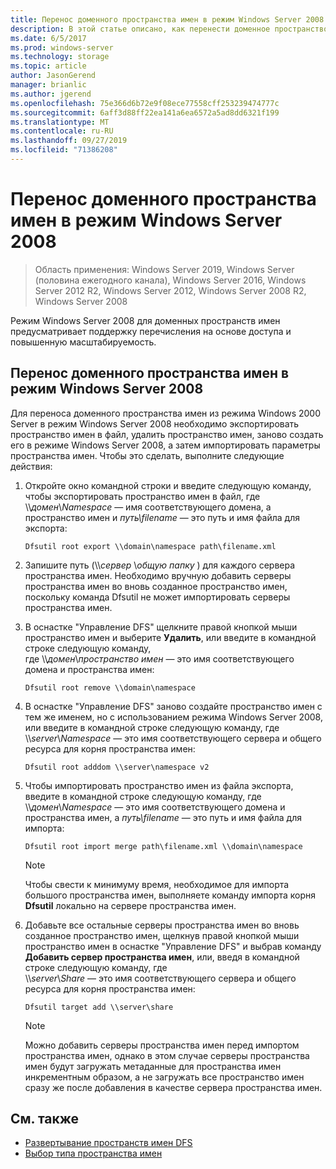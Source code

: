 ```yaml
---
title: Перенос доменного пространства имен в режим Windows Server 2008
description: В этой статье описано, как перенести доменное пространство имен в режим Windows Server 2008.
ms.date: 6/5/2017
ms.prod: windows-server
ms.technology: storage
ms.topic: article
author: JasonGerend
manager: brianlic
ms.author: jgerend
ms.openlocfilehash: 75e366d6b72e9f08ece77558cff253239474777c
ms.sourcegitcommit: 6aff3d88ff22ea141a6ea6572a5ad8dd6321f199
ms.translationtype: MT
ms.contentlocale: ru-RU
ms.lasthandoff: 09/27/2019
ms.locfileid: "71386208"
---
```

# <a name="migrate-a-domain-based-namespace-to-windows-server-2008-mode"></a>Перенос доменного пространства имен в режим Windows Server 2008

> Область применения: Windows Server 2019, Windows Server (половина ежегодного канала), Windows Server 2016, Windows Server 2012 R2, Windows Server 2012, Windows Server 2008 R2, Windows Server 2008

Режим Windows Server 2008 для доменных пространств имен предусматривает поддержку перечисления на основе доступа и повышенную масштабируемость.

## <a name="to-migrate-a-domain-based-namespace-to-windows-server-2008-mode"></a>Перенос доменного пространства имен в режим Windows Server 2008

Для переноса доменного пространства имен из режима Windows 2000 Server в режим Windows Server 2008 необходимо экспортировать пространство имен в файл, удалить пространство имен, заново создать его в режиме Windows Server 2008, а затем импортировать параметры пространства имен. Чтобы это сделать, выполните следующие действия:

1.  Откройте окно командной строки и введите следующую команду, чтобы экспортировать пространство имен в файл, где \\\\*домен*\\*Namespace* — имя соответствующего домена, а пространство имен и *путь\\filename* — это путь и имя файла для экспорта:
     ```
     Dfsutil root export \\domain\namespace path\filename.xml 
     ```
2.  Запишите путь (\\\\*сервер* \\*общую папку* ) для каждого сервера пространства имен. Необходимо вручную добавить серверы пространства имен во вновь созданное пространство имен, поскольку команда Dfsutil не может импортировать серверы пространства имен.
3.  В оснастке "Управление DFS" щелкните правой кнопкой мыши пространство имен и выберите **Удалить**, или введите в командной строке следующую команду, <br /> где \\\\*домен*\\*пространство имен* — это имя соответствующего домена и пространства имен:
     ```
     Dfsutil root remove \\domain\namespace
     ```
4.  В оснастке "Управление DFS" заново создайте пространство имен с тем же именем, но с использованием режима Windows Server 2008, или введите в командной строке следующую команду, где <br /> \\\\*server*\\*Namespace* — это имя соответствующего сервера и общего ресурса для корня пространства имен:
     ```
     Dfsutil root adddom \\server\namespace v2
     ```
5.  Чтобы импортировать пространство имен из файла экспорта, введите в командной строке следующую команду, где <br /> \\\\*домен*\\*Namespace* — это имя соответствующего домена и пространства имен, а *путь\\filename* — это путь и имя файла для импорта:
     ```
     Dfsutil root import merge path\filename.xml \\domain\namespace
     ```

    > [!NOTE]
    > Чтобы свести к минимуму время, необходимое для импорта большого пространства имен, выполняете команду импорта корня **Dfsutil** локально на сервере пространства имен.
6.  Добавьте все остальные серверы пространства имен во вновь созданное пространство имен, щелкнув правой кнопкой мыши пространство имен в оснастке "Управление DFS" и выбрав команду **Добавить сервер пространства имен**, или, введя в командной строке следующую команду, где <br /> \\\\*server*\\*Share* — это имя соответствующего сервера и общего ресурса для корня пространства имен:
     ```
     Dfsutil target add \\server\share 
     ```

    > [!NOTE]
    > Можно добавить серверы пространства имен перед импортом пространства имен, однако в этом случае серверы пространства имен будут загружать метаданные для пространства имен инкрементным образом, а не загружать все пространство имен сразу же после добавления в качестве сервера пространства имен.

## <a name="see-also"></a>См. также
-   [Развертывание пространств имен DFS](deploying-dfs-namespaces.md)
-   [Выбор типа пространства имен](choose-a-namespace-type.md)
